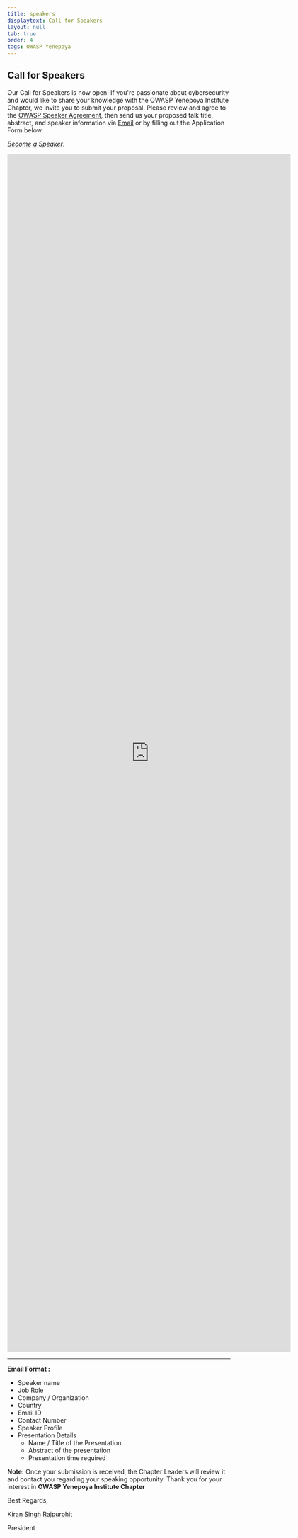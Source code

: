 ```yaml
---
title: speakers
displaytext: Call for Speakers
layout: null
tab: true
order: 4
tags: OWASP Yenepoya
---
```


## Call for Speakers

Our Call for Speakers is now open! If you're passionate about cybersecurity and would like to share your knowledge with the OWASP Yenepoya Institute Chapter, we invite you to submit your proposal. 
Please review and agree to the [OWASP Speaker Agreement](https://www.owasp.org/index.php/Speaker_Agreement), then send us your proposed talk title, abstract, and speaker information via [Email](mailto:kiran.singh@owasp.org) or by filling out the Application Form below.

[*Become a Speaker*](https://forms.gle/nS9cHeKJoVFmiaGDA).

<iframe src="https://docs.google.com/forms/d/e/1FAIpQLScmzz2mzZ1zSspisXODMzqUWHGcPOkYtqRwyBQezoWYdObXgg/viewform?embedded=true" width="640" height="2708" frameborder="0" marginheight="0" marginwidth="0">Loading…</iframe>



-----------------------

**Email Format :**

- Speaker name
- Job Role
- Company / Organization
- Country
- Email ID
- Contact Number
- Speaker Profile
- Presentation Details
    - Name / Title of the Presentation
    - Abstract of the presentation
    - Presentation time required

**Note:**
Once your submission is received, the Chapter Leaders will review it and contact you regarding your speaking opportunity. Thank you for your interest in **OWASP Yenepoya Institute Chapter**

Best Regards, 

[Kiran Singh Rajpurohit](https://www.linkedin.com/in/cybercrush/)

President
